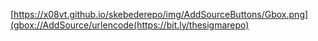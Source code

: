 [https://x08vt.github.io/skebederepo/img/AddSourceButtons/Gbox.png](gbox://AddSource/urlencode(https://bit.ly/thesigmarepo)
